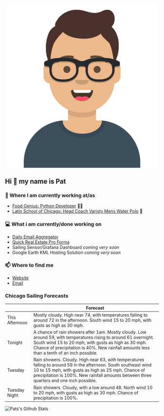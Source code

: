 [![Social banner for p-j-falconer](https://raw.githubusercontent.com/P-J-FALCONER/P-J-FALCONER/master/assets/avataaars.svg)](https://patfalconer.com/)
## Hi :wave: my name is Pat

### 💼 Where I am currently working at/as
- [Food Genius: Python Developer](https://getfoodgenius.com/) 🍔🐍
- [Latin School of Chicago: Head Coach Varisty Mens Water Polo](https://www.latinschool.org/) 🤽


### 💻 What i am currently/done working on
 - [Daily Email Aggregator](https://github.com/P-J-FALCONER/dott_daily_mail)
 - [Quick Real Estate Pro Forma](https://github.com/P-J-FALCONER/henry)
 - Sailing Sensor/Grafana Dashboard *coming very soon*
 - Google Earth KML Hosting Solution *coming very soon*

### 📫 Where to find me
 - [Website](https://patfalconer.com/)
 - [Email](mailto:patrick.j.falconer@gmail.com)


### Chicago Sailing Forecasts
|   | Forecast  |
|---|---|
| This Afternoon | Mostly cloudy. High near 74, with temperatures falling to around 72 in the afternoon. South wind 15 to 20 mph, with gusts as high as 30 mph. |
| Tonight | A chance of rain showers after 1am. Mostly cloudy. Low around 59, with temperatures rising to around 61 overnight. South wind 15 to 20 mph, with gusts as high as 30 mph. Chance of precipitation is 40%. New rainfall amounts less than a tenth of an inch possible. |
| Tuesday | Rain showers. Cloudy. High near 63, with temperatures falling to around 59 in the afternoon. South southeast wind 10 to 15 mph, with gusts as high as 25 mph. Chance of precipitation is 100%. New rainfall amounts between three quarters and one inch possible. |
| Tuesday Night | Rain showers. Cloudy, with a low around 48. North wind 10 to 20 mph, with gusts as high as 30 mph. Chance of precipitation is 100%. |

![Pats's Github Stats](https://github-readme-stats.vercel.app/api?username=p-j-falconer&show_icons=true&theme=radical)
